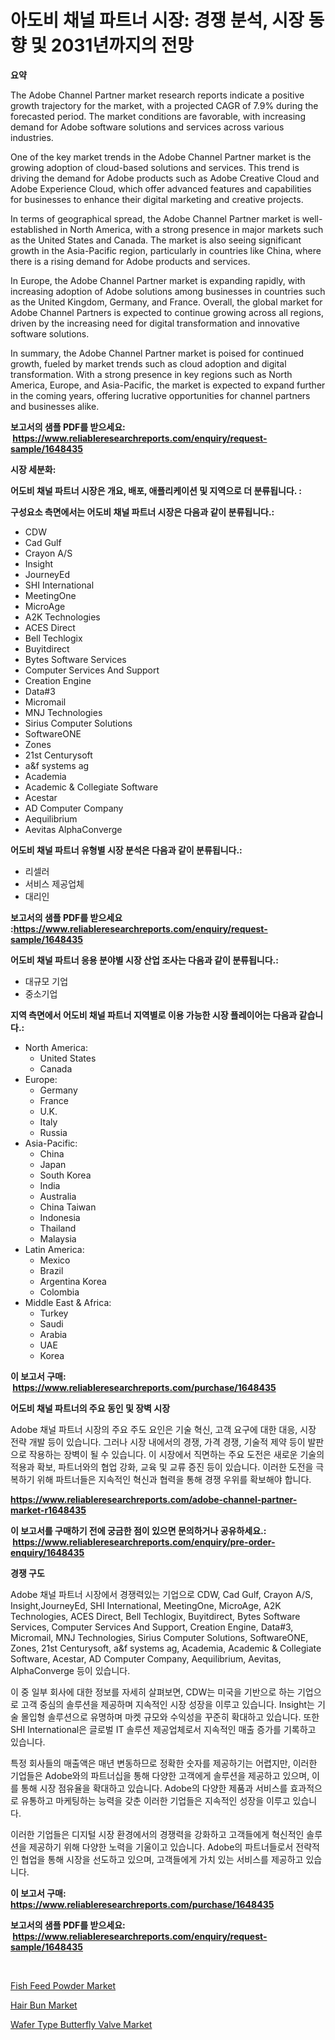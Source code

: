 <p><h1>아도비 채널 파트너 시장: 경쟁 분석, 시장 동향 및 2031년까지의 전망</h1></p><p><strong>요약</strong></p>
<p><p>The Adobe Channel Partner market research reports indicate a positive growth trajectory for the market, with a projected CAGR of 7.9% during the forecasted period. The market conditions are favorable, with increasing demand for Adobe software solutions and services across various industries.</p><p>One of the key market trends in the Adobe Channel Partner market is the growing adoption of cloud-based solutions and services. This trend is driving the demand for Adobe products such as Adobe Creative Cloud and Adobe Experience Cloud, which offer advanced features and capabilities for businesses to enhance their digital marketing and creative projects.</p><p>In terms of geographical spread, the Adobe Channel Partner market is well-established in North America, with a strong presence in major markets such as the United States and Canada. The market is also seeing significant growth in the Asia-Pacific region, particularly in countries like China, where there is a rising demand for Adobe products and services.</p><p>In Europe, the Adobe Channel Partner market is expanding rapidly, with increasing adoption of Adobe solutions among businesses in countries such as the United Kingdom, Germany, and France. Overall, the global market for Adobe Channel Partners is expected to continue growing across all regions, driven by the increasing need for digital transformation and innovative software solutions.</p><p>In summary, the Adobe Channel Partner market is poised for continued growth, fueled by market trends such as cloud adoption and digital transformation. With a strong presence in key regions such as North America, Europe, and Asia-Pacific, the market is expected to expand further in the coming years, offering lucrative opportunities for channel partners and businesses alike.</p></p>
<p><strong>보고서의 샘플 PDF를 받으세요: &nbsp;<a href="https://www.reliableresearchreports.com/enquiry/request-sample/1648435">https://www.reliableresearchreports.com/enquiry/request-sample/1648435</a></strong></p>
<p><strong>시장 세분화:</strong></p>
<p><strong> 어도비 채널 파트너 시장은 개요, 배포, 애플리케이션 및 지역으로 더 분류됩니다. :</strong></p>
<p><strong>구성요소 측면에서는 어도비 채널 파트너 시장은 다음과 같이 분류됩니다.:</strong></p>
<p><ul><li>CDW</li><li>Cad Gulf</li><li>Crayon A/S</li><li>Insight</li><li>JourneyEd</li><li>SHI International</li><li>MeetingOne</li><li>MicroAge</li><li>A2K Technologies</li><li>ACES Direct</li><li>Bell Techlogix</li><li>Buyitdirect</li><li>Bytes Software Services</li><li>Computer Services And Support</li><li>Creation Engine</li><li>Data#3</li><li>Micromail</li><li>MNJ Technologies</li><li>Sirius Computer Solutions</li><li>SoftwareONE</li><li>Zones</li><li>21st Centurysoft</li><li>a&f systems ag</li><li>Academia</li><li>Academic & Collegiate Software</li><li>Acestar</li><li>AD Computer Company</li><li>Aequilibrium</li><li>Aevitas
    AlphaConverge</li></ul></p>
<p><strong> 어도비 채널 파트너 유형별 시장 분석은 다음과 같이 분류됩니다.:</strong></p>
<p><ul><li>리셀러</li><li>서비스 제공업체</li><li>대리인</li></ul></p>
<p><strong>보고서의 샘플 PDF를 받으세요 :<a href="https://www.reliableresearchreports.com/enquiry/request-sample/1648435">https://www.reliableresearchreports.com/enquiry/request-sample/1648435</a></strong></p>
<p><strong> 어도비 채널 파트너 응용 분야별 시장 산업 조사는 다음과 같이 분류됩니다.:</strong></p>
<p><ul><li>대규모 기업</li><li>중소기업</li></ul></p>
<p><strong>지역 측면에서 어도비 채널 파트너 지역별로 이용 가능한 시장 플레이어는 다음과 같습니다.:</strong></p>
<p><ul>
    <li>
        North America:
        <ul>
            <li>United States</li>
            <li>Canada</li>
        </ul>
    </li>
    <li>
        Europe:
        <ul>
            <li>Germany</li>
            <li>France</li>
            <li>U.K.</li>
            <li>Italy</li>
            <li>Russia</li>
        </ul>
    </li>
    <li>
        Asia-Pacific:
        <ul>
            <li>China</li>
            <li>Japan</li>
            <li>South Korea</li>
            <li>India</li>
            <li>Australia</li>
            <li>China Taiwan</li>
            <li>Indonesia</li>
            <li>Thailand</li>
            <li>Malaysia</li>
        </ul>
    </li>
    <li>
        Latin America:
        <ul>
            <li>Mexico</li>
            <li>Brazil</li>
            <li>Argentina Korea</li>
            <li>Colombia</li>
        </ul>
    </li>
    <li>
        Middle East & Africa:
        <ul>
            <li>Turkey</li>
            <li>Saudi</li>
            <li>Arabia</li>
            <li>UAE</li>
            <li>Korea</li>
        </ul>
    </li>
    </ul></p>
<p><strong>이 보고서 구매: &nbsp;<a href="https://www.reliableresearchreports.com/purchase/1648435">https://www.reliableresearchreports.com/purchase/1648435</a></strong></p>
<p><strong>어도비 채널 파트너의 주요 동인 및 장벽 시장</strong></p>
<p><p>Adobe 채널 파트너 시장의 주요 주도 요인은 기술 혁신, 고객 요구에 대한 대응, 시장 전략 개발 등이 있습니다. 그러나 시장 내에서의 경쟁, 가격 경쟁, 기술적 제약 등이 발판으로 작용하는 장벽이 될 수 있습니다. 이 시장에서 직면하는 주요 도전은 새로운 기술의 적용과 확보, 파트너와의 협업 강화, 교육 및 교류 증진 등이 있습니다. 이러한 도전을 극복하기 위해 파트너들은 지속적인 혁신과 협력을 통해 경쟁 우위를 확보해야 합니다.</p></p>
<p><strong><a href="https://www.reliableresearchreports.com/adobe-channel-partner-market-r1648435">https://www.reliableresearchreports.com/adobe-channel-partner-market-r1648435</a></strong></p>
<p><strong>이 보고서를 구매하기 전에 궁금한 점이 있으면 문의하거나 공유하세요.: &nbsp;<a href="https://www.reliableresearchreports.com/enquiry/pre-order-enquiry/1648435">https://www.reliableresearchreports.com/enquiry/pre-order-enquiry/1648435</a></strong></p>
<p><strong>경쟁 구도</strong></p>
<p><p>Adobe 채널 파트너 시장에서 경쟁력있는 기업으로 CDW, Cad Gulf, Crayon A/S, Insight,JourneyEd, SHI International, MeetingOne, MicroAge, A2K Technologies, ACES Direct, Bell Techlogix, Buyitdirect, Bytes Software Services, Computer Services And Support, Creation Engine, Data#3, Micromail, MNJ Technologies, Sirius Computer Solutions, SoftwareONE, Zones, 21st Centurysoft, a&f systems ag, Academia, Academic & Collegiate Software, Acestar, AD Computer Company, Aequilibrium, Aevitas, AlphaConverge 등이 있습니다.</p><p>이 중 일부 회사에 대한 정보를 자세히 살펴보면, CDW는 미국을 기반으로 하는 기업으로 고객 중심의 솔루션을 제공하며 지속적인 시장 성장을 이루고 있습니다. Insight는 기술 몰입형 솔루션으로 유명하며 마켓 규모와 수익성을 꾸준히 확대하고 있습니다. 또한 SHI International은 글로벌 IT 솔루션 제공업체로서 지속적인 매출 증가를 기록하고 있습니다.</p><p>특정 회사들의 매출액은 매년 변동하므로 정확한 숫자를 제공하기는 어렵지만, 이러한 기업들은 Adobe와의 파트너십을 통해 다양한 고객에게 솔루션을 제공하고 있으며, 이를 통해 시장 점유율을 확대하고 있습니다. Adobe의 다양한 제품과 서비스를 효과적으로 유통하고 마케팅하는 능력을 갖춘 이러한 기업들은 지속적인 성장을 이루고 있습니다.</p><p>이러한 기업들은 디지털 시장 환경에서의 경쟁력을 강화하고 고객들에게 혁신적인 솔루션을 제공하기 위해 다양한 노력을 기울이고 있습니다. Adobe의 파트너들로서 전략적인 협업을 통해 시장을 선도하고 있으며, 고객들에게 가치 있는 서비스를 제공하고 있습니다.</p></p>
<p><strong>이 보고서 구매: &nbsp; <a href="https://www.reliableresearchreports.com/purchase/1648435">https://www.reliableresearchreports.com/purchase/1648435</a></strong></p>
<p><strong>보고서의 샘플 PDF를 받으세요: &nbsp;<a href="https://www.reliableresearchreports.com/enquiry/request-sample/1648435">https://www.reliableresearchreports.com/enquiry/request-sample/1648435</a></strong><strong></strong></p>
<p>&nbsp;</p>
<p><p><a href="https://www.linkedin.com/pulse/fish-feed-powder-market-analysis-its-cagr-segmentation-global-0g09c?trackingId=tyJjwUDDsO%2BQxHjcZjkM5g%3D%3D">Fish Feed Powder Market</a></p><p><a href="https://www.linkedin.com/pulse/hair-bun-market-size-cagr-trends-2024-2030-insights-invest-zklkc?trackingId=hMOClE5Xmu4W6lWGHnPLow%3D%3D">Hair Bun Market</a></p><p><a href="https://github.com/RickHolmes3/Market-Research-Report-List-4/blob/main/wafer-type-butterfly-valve-market.md">Wafer Type Butterfly Valve Market</a></p></p>